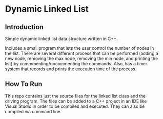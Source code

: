 # Dynamic Linked List

## Introduction
Simple dynamic linked list data structure written in C++. 

Includes a small program that lets the user control the number of nodes in the list. There are several different process that can be performed (adding a new node, removing the max node, removing the min node, and printing the list) by commmenting/uncommenting the commands. Also, has a timer system that records and prints the execution time of the process. 

## How To Run
This repo contains just the source files for the linked list class and the driving program. The files can be added to a C++ project in an IDE like Visual Studio in order to be compiled and executed. They can also be compiled via command line.
